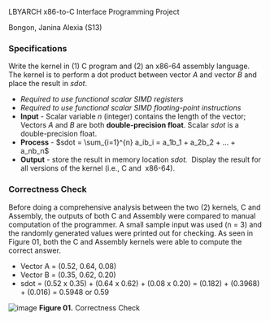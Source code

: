 LBYARCH x86-to-C Interface Programming Project

Bongon, Janina Alexia (S13)

### Specifications
Write the kernel in (1) C program and (2) an x86-64 assembly language.  The kernel is to perform a dot product between vector _A_ and vector _B_ and place the result in _sdot_.
- *Required to use functional scalar SIMD registers*
- *Required to use functional scalar SIMD floating-point instructions*
- **Input** - Scalar variable _n_ (integer) contains the length of the vector;  Vectors _A_ and _B_ are both **double-precision float**. Scalar _sdot_ is a double-precision float.
- **Process** - $sdot = \sum_{i=1}^{n} a_ib_i = a_1b_1 + a_2b_2 + ... + a_nb_n$
- **Output** - store the result in memory location _sdot._  Display the result for all versions of the kernel (i.e., C and  x86-64).

### Correctness Check
Before doing a comprehensive analysis between the two (2) kernels, C and Assembly, the outputs of both C and Assembly were compared to manual computation of the programmer. A small sample input was used (n = 3) and the randomly generated values were printed out for checking. As seen in Figure 01, both the C and Assembly kernels were able to compute the correct answer.

- Vector A = (0.52, 0.64, 0.08)
- Vector B = (0.35, 0.62, 0.20)
- sdot = (0.52 x 0.35) + (0.64 x 0.62) + (0.08 x 0.20)
     = (0.182) + (0.3968) + (0.016)
     = 0.5948 or 0.59

![image](https://github.com/lovexias/LBYARCHx86-to-C/assets/134917158/87faa1bf-1995-47b8-b31f-9518e0c7cae0)
**Figure 01.** Correctness Check
